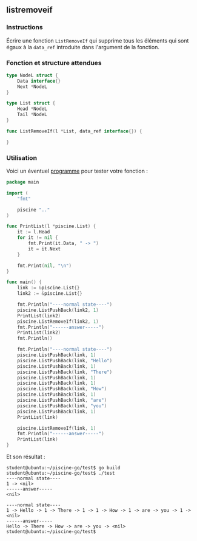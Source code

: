 ## listremoveif

### Instructions

Écrire une fonction `ListRemoveIf` qui supprime tous les éléments qui sont égaux à la `data_ref` introduite dans l'argument de la fonction.

### Fonction et structure attendues

```go
type NodeL struct {
	Data interface{}
	Next *NodeL
}

type List struct {
	Head *NodeL
	Tail *NodeL
}

func ListRemoveIf(l *List, data_ref interface{}) {

}
```

### Utilisation

Voici un éventuel [programme](TODO-LINK) pour tester votre fonction :

```go
package main

import (
	"fmt"

	piscine ".."
)

func PrintList(l *piscine.List) {
	it := l.Head
	for it != nil {
		fmt.Print(it.Data, " -> ")
		it = it.Next
	}

	fmt.Print(nil, "\n")
}

func main() {
	link := &piscine.List{}
	link2 := &piscine.List{}

	fmt.Println("----normal state----")
	piscine.ListPushBack(link2, 1)
	PrintList(link2)
	piscine.ListRemoveIf(link2, 1)
	fmt.Println("------answer-----")
	PrintList(link2)
	fmt.Println()

	fmt.Println("----normal state----")
	piscine.ListPushBack(link, 1)
	piscine.ListPushBack(link, "Hello")
	piscine.ListPushBack(link, 1)
	piscine.ListPushBack(link, "There")
	piscine.ListPushBack(link, 1)
	piscine.ListPushBack(link, 1)
	piscine.ListPushBack(link, "How")
	piscine.ListPushBack(link, 1)
	piscine.ListPushBack(link, "are")
	piscine.ListPushBack(link, "you")
	piscine.ListPushBack(link, 1)
	PrintList(link)

	piscine.ListRemoveIf(link, 1)
	fmt.Println("------answer-----")
	PrintList(link)
}
```

Et son résultat :

```console
student@ubuntu:~/piscine-go/test$ go build
student@ubuntu:~/piscine-go/test$ ./test
----normal state----
1 -> <nil>
------answer-----
<nil>

----normal state----
1 -> Hello -> 1 -> There -> 1 -> 1 -> How -> 1 -> are -> you -> 1 -> <nil>
------answer-----
Hello -> There -> How -> are -> you -> <nil>
student@ubuntu:~/piscine-go/test$
```
